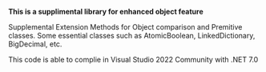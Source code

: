 **This is a supplimental library for enhanced object feature**

Supplemental Extension Methods for Object comparison and Premitive classes.
Some essential classes such as AtomicBoolean, LinkedDictionary, BigDecimal, etc.

This code is able to complie in Visual Studio 2022 Community with .NET 7.0
